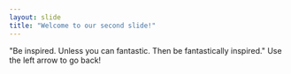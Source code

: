 ```yaml
---
layout: slide
title: "Welcome to our second slide!"
---
```

"Be inspired. Unless you can fantastic. Then be fantastically inspired."
Use the left arrow to go back!
